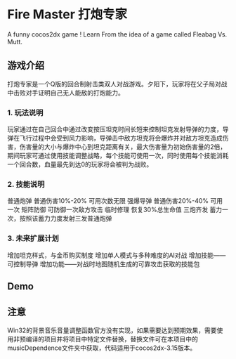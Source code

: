 # Fire Master 打炮专家
A funny cocos2dx game ! Learn From the idea of a game called Fleabag Vs. Mutt.

## 游戏介绍
打炮专家是一个Q版的回合制射击类双人对战游戏。夕阳下，玩家将在父子局对战中击败对手证明自己无人能敌的打炮能力。

### 1. 玩法说明
玩家通过在自己回合中通过改变按压坦克时间长短来控制坦克发射导弹的力度，导弹在飞行过程中会受到风力影响，导弹击中敌方坦克将会爆炸并对敌方坦克造成伤害，伤害量的大小与爆炸中心到坦克距离有关，最大伤害量为初始伤害量的2倍，期间玩家可通过使用技能调整战略，每个技能可使用一次，同时使用每个技能消耗一个回合数，血量最先到达0的玩家将会被判为战败。
### 2. 技能说明
普通炮弹 普通伤害10%-20% 可用次数无限
强爆导弹 普通伤害20%-40%  可用一次
矩阵防御 可防御一次敌方攻击
临时修理 恢复30%总生命值
三炮齐发 蓄力一次，按照该蓄力力度发射三发普通炮弹
### 3. 未来扩展计划
增加坦克样式，与金币购买制度
增加单人模式与多种难度的AI对战
增加技能——可控制导弹
增加功能——对战时地图随机生成的可靠攻击获取的技能包

## Demo

## 注意
Win32的背景音乐音量调整函数官方没有实现，如果需要达到预期效果，需要使用非预编译的项目并将项目中特定文件替换，替换文件可在本项目中的musicDependence文件夹中获取，代码适用于cocos2dx-3.15版本。
